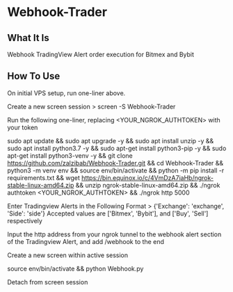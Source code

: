 # Webhook-Trader

## What It Is

Webhook TradingView Alert order execution for Bitmex and Bybit

## How To Use

On initial VPS setup, run one-liner above.

Create a new screen session > screen -S Webhook-Trader

Run the following one-liner, replacing <YOUR_NGROK_AUTHTOKEN> with your token

sudo apt update && sudo apt upgrade -y && sudo apt install unzip -y && sudo apt install python3.7 -y && sudo apt-get install python3-pip -y && sudo apt-get install python3-venv -y && git clone https://github.com/zalzibab/Webhook-Trader.git && cd Webhook-Trader && python3 -m venv env && source env/bin/activate && python -m pip install -r requirements.txt && wget https://bin.equinox.io/c/4VmDzA7iaHb/ngrok-stable-linux-amd64.zip && unzip ngrok-stable-linux-amd64.zip && ./ngrok authtoken <YOUR_NGROK_AUTHTOKEN> && ./ngrok http 5000

Enter Tradingview Alerts in the Following Format > {'Exchange': 'exchange', 'Side': 'side'}
Accepted values are ['Bitmex', 'Bybit'], and ['Buy', 'Sell'] respectively

Input the http address from your ngrok tunnel to the webhook alert section of
the Tradingview Alert, and add /webhook to the end

Create a new screen within active session

source env/bin/activate && python Webhook.py

Detach from screen session

